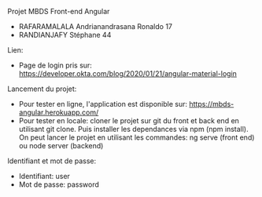 Projet MBDS Front-end Angular

- RAFARAMALALA Andrianandrasana Ronaldo 17
- RANDIANJAFY Stéphane 44


Lien:
- Page de login pris sur: https://developer.okta.com/blog/2020/01/21/angular-material-login

Lancement du projet:

- Pour tester en ligne, l'application est disponible sur: https://mbds-angular.herokuapp.com/
- Pour tester en locale: cloner le projet sur git du front et back end en utilisant git clone. Puis installer les dependances via npm (npm install). On peut lancer le projet en utilisant les commandes: ng serve (front end) ou node server (backend)


Identifiant et mot de passe:
- Identifiant: user
- Mot de passe: password